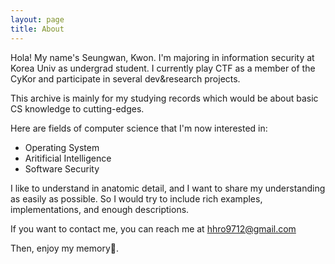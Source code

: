 ```yaml
---
layout: page
title: About
---
```


Hola! My name's Seungwan, Kwon. I'm majoring in information security at Korea Univ as undergrad student. I currently play CTF as a member of the CyKor and participate in several dev&research projects.

This archive is mainly for my studying records which would be about basic CS knowledge to cutting-edges.

Here are fields of computer science that I'm now interested in:

- Operating System
- Aritificial Intelligence
- Software Security

I like to understand in anatomic detail, and I want to share my understanding as easily as possible. So I would try to include rich examples, implementations, and enough descriptions.

If you want to contact me, you can reach me at hhro9712@gmail.com

Then, enjoy my memory🧠.
